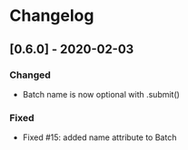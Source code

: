 # Changelog
  
## [0.6.0] - 2020-02-03
### Changed
- Batch name is now optional with .submit()

### Fixed
- Fixed #15: added name attribute to Batch
